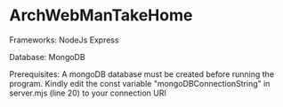 # ArchWebManTakeHome

 Frameworks:
 NodeJs
 Express

 Database:
 MongoDB

 Prerequisites:
 A mongoDB database must be created before running the program. Kindly edit the const variable "mongoDBConnectionString" in server.mjs (line 20) to your connection URI
